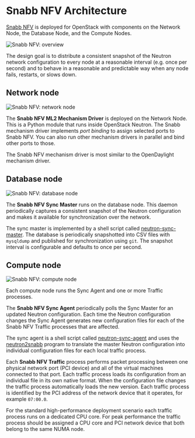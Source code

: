 # Snabb NFV Architecture

[Snabb NFV](http://snabb.co/nfv.html) is deployed for OpenStack with
components on the Network Node, the Database Node, and the Compute
Nodes. 

![Snabb NFV: overview](.images/neutron-map.png)

The design goal is to distribute a consistent snapshot of the Neutron
network configuration to every node at a reasonable interval (e.g. once
per second) and to behave in a reasonable and predictable way when any
node fails, restarts, or slows down.

## Network node

![Snabb NFV: network node](.images/network-node.png)

The **Snabb NFV ML2 Mechanism Driver** is deployed on the Network
Node. This is a Python module that runs inside OpenStack Neutron. The
Snabb mechanism driver implements *port binding* to assign selected ports
to Snabb NFV. You can also run other mechanism drivers in parallel and
bind other ports to those.

The Snabb NFV mechanism driver is most similar to the OpenDaylight
mechanism driver.

## Database node

![Snabb NFV: database node](.images/database-node.png)

The **Snabb NFV Sync Master** runs on the database node. This daemon
periodically captures a consistent snapshot of the Neutron configuration
and makes it available for synchronization over the network.

The sync master is implemented by a shell script called
[neutron-sync-master](https://github.com/snabbco/snabb/tree/master/src/program/snabbnfv/neutron_sync_master).
The database is periodically snapshotted into CSV files with `mysqldump`
and published for synchronization using `git`. The snapshot interval is
configurable and defaults to once per second.

## Compute node

![Snabb NFV: compute node](.images/compute-node.png)

Each compute node runs the Sync Agent and one or more Traffic processes.

The **Snabb NFV Sync Agent** periodically polls the Sync Master for an
updated Neutron configuration. Each time the Neutron configuration
changes the Sync Agent generates new configuration files for each of the
Snabb NFV Traffic processes that are affected.

The sync agent is a shell script called
[neutron-sync-agent](https://github.com/snabbco/snabb/tree/master/src/program/snabbnfv/neutron_sync_agent)
and uses the
[neutron2snabb](https://github.com/snabbco/snabb/tree/master/src/program/snabbnfv/neutron2snabb)
program to translate the master Neutron configuration into individual
configuration files for each local traffic process.

Each **Snabb NFV Traffic** process performs packet processing between one
physical network port (PCI device) and all of the virtual machines
connected to that port. Each traffic process loads its configuration from
an individual file in its own native format. When the configuration file
changes the traffic process automatically loads the new version. Each
traffic process is identified by the PCI address of the network device
that it operates, for example `07:00.0`.

For the standard high-performance deployment scenario each traffic
process runs on a dedicated CPU core. For peak performance the traffic
process should be assigned a CPU core and PCI network device that both
belong to the same NUMA node.
